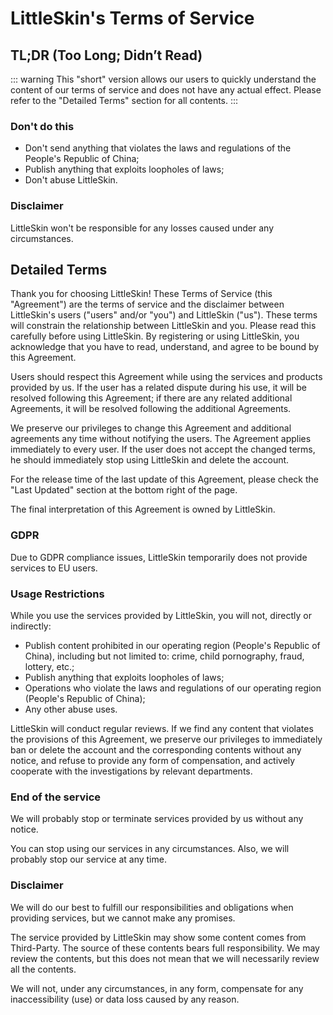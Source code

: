 # LittleSkin's Terms of Service

## TL;DR (Too Long; Didn’t Read)

::: warning
This "short" version allows our users to quickly understand the content of our terms of service and does not have any actual effect. Please refer to the "Detailed Terms" section for all contents.
:::

### Don't do this

- Don't send anything that violates the laws and regulations of the People's Republic of China;
- Publish anything that exploits loopholes of laws;
- Don't abuse LittleSkin.

### Disclaimer

LittleSkin won't be responsible for any losses caused under any circumstances.

## Detailed Terms

Thank you for choosing LittleSkin! These Terms of Service (this "Agreement") are the terms of service and the disclaimer between LittleSkin's users ("users" and/or "you") and LittleSkin ("us"). These terms will constrain the relationship between LittleSkin and you. Please read this carefully before using LittleSkin. By registering or using LittleSkin, you acknowledge that you have to read, understand, and agree to be bound by this Agreement.

Users should respect this Agreement while using the services and products provided by us. If the user has a related dispute during his use, it will be resolved following this Agreement; if there are any related additional Agreements, it will be resolved following the additional Agreements.

We preserve our privileges to change this Agreement and additional agreements any time without notifying the users. The Agreement applies immediately to every user. If the user does not accept the changed terms, he should immediately stop using LittleSkin and delete the account.

For the release time of the last update of this Agreement, please check the "Last Updated" section at the bottom right of the page.

The final interpretation of this Agreement is owned by LittleSkin.

### GDPR

Due to GDPR compliance issues, LittleSkin temporarily does not provide services to EU users.

### Usage Restrictions

While you use the services provided by LittleSkin, you will not, directly or indirectly:

- Publish content prohibited in our operating region (People's Republic of China), including but not limited to: crime, child pornography, fraud, lottery, etc.;
- Publish anything that exploits loopholes of laws;
- Operations who violate the laws and regulations of our operating region (People's Republic of China);
- Any other abuse uses.

LittleSkin will conduct regular reviews. If we find any content that violates the provisions of this Agreement, we preserve our privileges to immediately ban or delete the account and the corresponding contents without any notice, and refuse to provide any form of compensation, and actively cooperate with the investigations by relevant departments.

### End of the service

We will probably stop or terminate services provided by us without any notice.

You can stop using our services in any circumstances. Also, we will probably stop our service at any time.

### Disclaimer

We will do our best to fulfill our responsibilities and obligations when providing services, but we cannot make any promises.


The service provided by LittleSkin may show some content comes from Third-Party. The source of these contents bears full responsibility. We may review the contents, but this does not mean that we will necessarily review all the contents.

We will not, under any circumstances, in any form, compensate for any inaccessibility (use) or data loss caused by any reason.